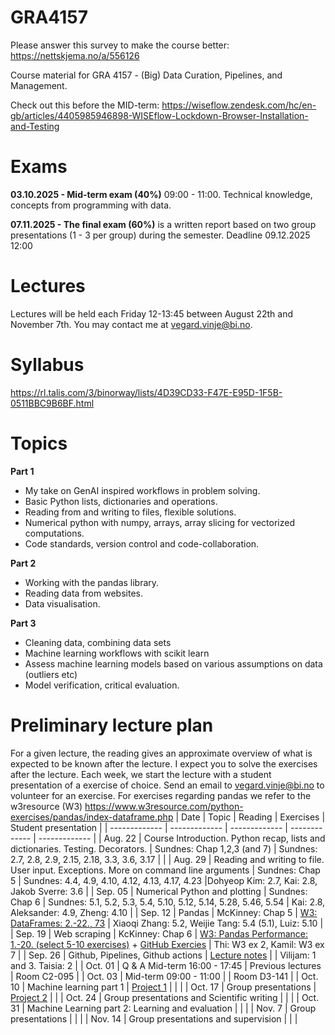 # GRA4157

Please answer this survey to make the course better: https://nettskjema.no/a/556126

Course material for GRA 4157 - (Big) Data Curation, Pipelines, and Management.

Check out this before the MID-term: 
https://wiseflow.zendesk.com/hc/en-gb/articles/4405985946898-WISEflow-Lockdown-Browser-Installation-and-Testing

# Exams

**03.10.2025 - Mid-term exam (40%)** 09:00 - 11:00. Technical knowledge, concepts from programming with data.

**07.11.2025 - The final exam (60%)** is a written report based on two group presentations (1 - 3 per group) during the semester. Deadline	09.12.2025 12:00

# Lectures

Lectures will be held each Friday 12-13:45 between August 22th and November 7th. You may contact me at vegard.vinje@bi.no.

# Syllabus
https://rl.talis.com/3/binorway/lists/4D39CD33-F47E-E95D-1F5B-0511BBC9B6BF.html

# Topics

**Part 1**

- My take on GenAI inspired workflows in problem solving. 
- Basic Python lists, dictionaries and operations.
- Reading from and writing to files, flexible solutions.
- Numerical python with numpy, arrays, array slicing for vectorized computations.
- Code standards, version control and code-collaboration.

**Part 2**

- Working with the pandas library.
- Reading data from websites.
- Data visualisation.

**Part 3**

- Cleaning data, combining data sets
- Machine learning workflows with scikit learn
- Assess machine learning models based on various assumptions on data (outliers etc)
- Model verification, critical evaluation.

# Preliminary lecture plan

For a given lecture, the reading gives an approximate overview of what is expected to be known after the lecture. I expect you to solve the exercises after the lecture. Each week, we start the lecture with a student presentation of a exercise of choice. Send an email to vegard.vinje@bi.no to volunteer for an exercise. For exercises regarding pandas we refer to the w3resource (W3) https://www.w3resource.com/python-exercises/pandas/index-dataframe.php
| Date | Topic | Reading | Exercises | Student presentation |
| ------------- | ------------- | ------------- | ------------- | ------------- |
| Aug. 22 | Course Introduction. Python recap, lists and dictionaries. Testing. Decorators. | Sundnes: Chap 1,2,3 (and 7) | Sundnes: 2.7, 2.8, 2.9, 2.15, 2.18, 3.3, 3.6, 3.17 | |
| Aug. 29 | Reading and writing to file. User input. Exceptions. More on command line arguments | Sundnes: Chap 5 | Sundnes: 4.4, 4.9, 4.10, 4.12, 4.13, 4.17, 4.23 |Dohyeop Kim: 2.7, Kai: 2.8, Jakob Sverre: 3.6  |
| Sep. 05 | Numerical Python and plotting | Sundnes: Chap 6 | Sundnes: 5.1, 5.2, 5.3, 5.4, 5.10, 5.12, 5.14, 5.28, 5.46, 5.54 | Kai: 2.8, Aleksander: 4.9, Zheng: 4.10 |
| Sep. 12 | Pandas | McKinney: Chap 5 | [W3: DataFrames: 2.-22., 73](https://www.w3resource.com/python-exercises/pandas/index-dataframe.php) | Xiaoqi Zhang: 5.2, Weijie Tang: 5.4 (5.1), Luiz: 5.10 |
| Sep. 19 | Web scraping | KcKinney: Chap 6 | [W3: Pandas Performance: 1.-20. (select 5-10 exercises)](https://www.w3resource.com/python-exercises/pandas/python-pandas-performance-optimization.php) + [GitHub Exercies](https://github.com/BI-DS/GRA4157/tree/main/lectures/05-web-scraping/exercises) | Thi: W3 ex 2, Kamil: W3 ex 7 |
| Sep. 26 | Github, Pipelines, Github actions | [Lecture notes](https://github.com/BI-DS/GRA4157/blob/main/lectures/06-github-pipelines/pipelines.ipynb) |  | Vilijam: 1 and 3. Taisia: 2 |
| Oct. 01 | Q & A Mid-term 16:00 - 17:45 | Previous lectures | Room C2-095 |
| Oct. 03 | Mid-term 09:00 - 11:00 | | Room D3-141 |
| Oct. 10 | Machine learning part 1 | [Project 1](https://github.com/BI-DS/GRA4157/blob/main/lectures/08-project-and-intro-to-ml/Project_1.pdf) | | |
| Oct. 17 | Group presentations | [Project 2](https://github.com/BI-DS/GRA4157/blob/main/lectures/09-group-presentations-1/Project_2.pdf) | |
| Oct. 24 | Group presentations and Scientific writing |  |  |
| Oct. 31 | Machine Learning part 2: Learning and evaluation | | |
| Nov. 7 | Group presentations | |  |
| Nov. 14 | Group presentations and supervision | |  |

